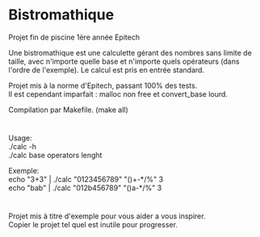 # Bistromathique
Projet fin de piscine 1ère année Epitech

Une bistromathique est une calculette gérant des nombres sans limite de taille, 
avec n'importe quelle base et n'importe quels opérateurs (dans l'ordre de l'exemple).
Le calcul est pris en entrée standard.

Projet mis à la norme d'Epitech, passant 100% des tests.
<br>Il est cependant imparfait : malloc non free et convert_base lourd.

Compilation par Makefile. (make all)

#

Usage:
<br>./calc -h
<br>./calc base operators lenght

Exemple:
<br>echo "3+3" | ./calc "0123456789" "()+-\*/%" 3
<br>echo "bab" | ./calc "012b456789" "()a-\*/%" 3
  
#

Projet mis à titre d'exemple pour vous aider a vous inspirer.
<br>Copier le projet tel quel est inutile pour progresser.
